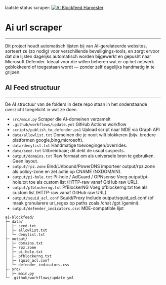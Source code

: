 laatste status scraper: [![AI Blockfeed Harvester](https://github.com/koensmink/AI-services-blockfeed-harvester/actions/workflows/run-harvester.yml/badge.svg)](https://github.com/koensmink/AI-services-blockfeed-harvester/actions/workflows/run-harvester.yml)

# Ai url scraper
---
Dit project houdt automatisch lijsten bij van AI-gerelateerde websites, sorteert ze (zo nodig) voor verschillende beveiligings-tools, en zorgt ervoor dat die lijsten dagelijks automatisch worden bijgewerkt en gepusht naar Microsoft Defender. Ideaal voor die willen beheren wat er op het netwerk geblokkeerd of toegestaan wordt — zonder zelf dagelijks handmatig in te grijpen.

## AI Feed structuur
---
De AI structuur van de folders in deze repo staan in het onderstaande overzicht toegelicht in wat ze doen. 

- `src/main.py` Scraper die AI-domeinen verzamelt
- `.github/workflows/update.yml` GitHub Actions workflow
- `scripts/publish_to_defender.ps1` Upload script naar MDE via Graph API
- `data/allowlist.txt` Domeinen die je nooit wilt blokkeren (bijv. bredere platformen google,bing,microsoft).
- `data/denylist.txt` Handmatige toevoegingen/overrides.
- `data/seed.txt` Uitbreidbaar; dit dekt de usual suspects.
- `output/domains.txt` Raw formaat om als universele bron te gebruiken. Geen layout. 
- `output/rpz.zone` Bind/Unbound/PowerDNS importeer output/rpz.zone als policy-zone en zet actie op CNAME (NXDOMAIN).
- `output/pi-hole.txt` Pi-hole / AdGuard / OPNsense Voeg output/pi-hole.txt toe als custom list (HTTP-raw vanaf GitHub raw URL).
- `output/pfblockerng.txt` PfBlockerNG Voeg pfblockerng.txt toe als custom list (HTTP-raw vanaf GitHub raw URL). 
- `output/squid_acl.conf` Squid/Proxy Include output/squid_acl.conf (of maak granularere url_regex op paths zoals /chat /gpt /gemini).
- `output/defender_indicators.csv`: MDE-compatible lijst

```
ai-blockfeed/
├─ data/
│  ├─ seed.txt
│  ├─ allowlist.txt
│  └─ denylist.txt
├─ output/
│  ├─ domains.txt
│  ├─ rpz.zone
│  ├─ pi-hole.txt
│  ├─ pfblockerng.txt
│  ├─ squid_acl.conf
│  └─ defender_indicators.csv
├─ src/
│  ├─ main.py
└─ .github/workflows/update.yml
```
